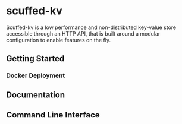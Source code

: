 # scuffed-kv

Scuffed-kv is a low performance and non-distributed key-value store accessible through an HTTP API, that is built around a modular configuration to enable features on the fly.

## Getting Started

### Docker Deployment

## Documentation

## Command Line Interface
